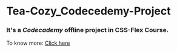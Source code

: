 # Tea-Cozy_Codecedemy-Project
### It's a _Codecademy_ offline project in CSS-Flex Course.
To know more: [Click here](https://www.codecademy.com/courses/learn-css-flexbox-and-grid/projects/tea-cozy)
